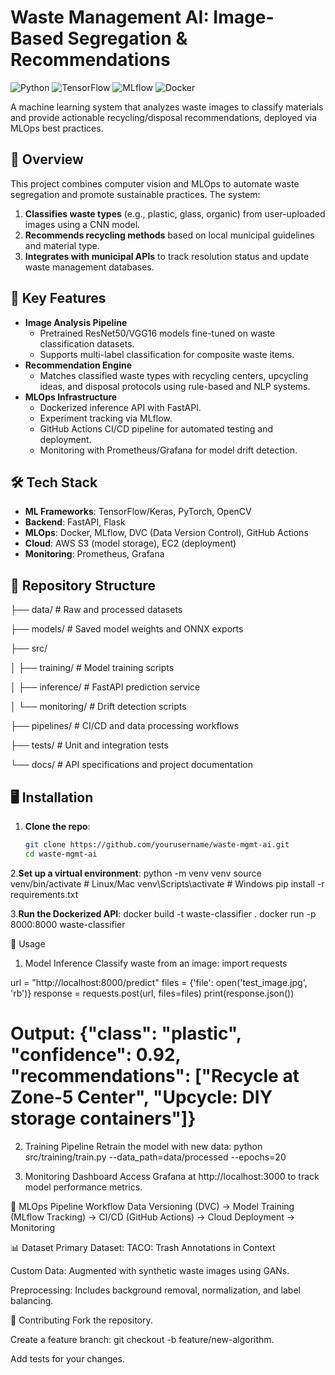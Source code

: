 # Waste Management AI: Image-Based Segregation & Recommendations

![Python](https://img.shields.io/badge/Python-3.8%2B-blue)
![TensorFlow](https://img.shields.io/badge/TensorFlow-2.12-orange)
![MLflow](https://img.shields.io/badge/MLflow-2.4.1-red)
![Docker](https://img.shields.io/badge/Docker-24.0.5-cyan)

A machine learning system that analyzes waste images to classify materials and provide actionable recycling/disposal recommendations, deployed via MLOps best practices.

## 📌 Overview

This project combines computer vision and MLOps to automate waste segregation and promote sustainable practices. The system:
1. **Classifies waste types** (e.g., plastic, glass, organic) from user-uploaded images using a CNN model.
2. **Recommends recycling methods** based on local municipal guidelines and material type.
3. **Integrates with municipal APIs** to track resolution status and update waste management databases.

## 🚀 Key Features

- **Image Analysis Pipeline**  
  - Pretrained ResNet50/VGG16 models fine-tuned on waste classification datasets.
  - Supports multi-label classification for composite waste items.
- **Recommendation Engine**  
  - Matches classified waste types with recycling centers, upcycling ideas, and disposal protocols using rule-based and NLP systems.
- **MLOps Infrastructure**  
  - Dockerized inference API with FastAPI.
  - Experiment tracking via MLflow.
  - GitHub Actions CI/CD pipeline for automated testing and deployment.
  - Monitoring with Prometheus/Grafana for model drift detection.

## 🛠️ Tech Stack

- **ML Frameworks**: TensorFlow/Keras, PyTorch, OpenCV
- **Backend**: FastAPI, Flask
- **MLOps**: Docker, MLflow, DVC (Data Version Control), GitHub Actions
- **Cloud**: AWS S3 (model storage), EC2 (deployment)
- **Monitoring**: Prometheus, Grafana

## 📂 Repository Structure

├── data/ # Raw and processed datasets

├── models/ # Saved model weights and ONNX exports

├── src/

│ ├── training/ # Model training scripts

│ ├── inference/ # FastAPI prediction service

│ └── monitoring/ # Drift detection scripts

├── pipelines/ # CI/CD and data processing workflows

├── tests/ # Unit and integration tests

└── docs/ # API specifications and project documentation


## 🖥️ Installation

1. **Clone the repo**:
   ```bash
   git clone https://github.com/yourusername/waste-mgmt-ai.git
   cd waste-mgmt-ai

2.**Set up a virtual environment**:
python -m venv venv
source venv/bin/activate  # Linux/Mac
venv\Scripts\activate     # Windows
pip install -r requirements.txt

3.**Run the Dockerized API**:
docker build -t waste-classifier .
docker run -p 8000:8000 waste-classifier

🧪 Usage
1. Model Inference
Classify waste from an image:
import requests

url = "http://localhost:8000/predict"
files = {'file': open('test_image.jpg', 'rb')}
response = requests.post(url, files=files)
print(response.json())
# Output: {"class": "plastic", "confidence": 0.92, "recommendations": ["Recycle at Zone-5 Center", "Upcycle: DIY storage containers"]}

2. Training Pipeline
Retrain the model with new data:
python src/training/train.py --data_path=data/processed --epochs=20

3. Monitoring Dashboard
Access Grafana at http://localhost:3000 to track model performance metrics.

🔄 MLOps Pipeline
Workflow
Data Versioning (DVC) → Model Training (MLflow Tracking) → CI/CD (GitHub Actions) → Cloud Deployment → Monitoring

📊 Dataset
Primary Dataset: TACO: Trash Annotations in Context

Custom Data: Augmented with synthetic waste images using GANs.

Preprocessing: Includes background removal, normalization, and label balancing.

🤝 Contributing
Fork the repository.

Create a feature branch: git checkout -b feature/new-algorithm.

Add tests for your changes.
